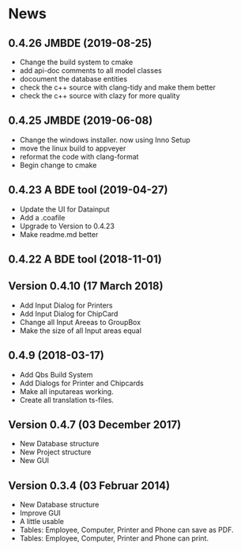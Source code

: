 # News

## 0.4.26 JMBDE (2019-08-25)

- Change the build system to cmake
- add api-doc comments to all model classes
- docoument the database entities
- check the c++ source with clang-tidy and make them better
- check the c++ source with clazy for more quality

## 0.4.25 JMBDE (2019-06-08)

- Change the windows installer. now using Inno Setup
- move the linux build to appveyer
- reformat the code with clang-format
- Begin change to cmake

## 0.4.23 A BDE tool (2019-04-27)

- Update the UI for Datainput
- Add a .coafile
- Upgrade to Version to 0.4.23
- Make readme.md better

## 0.4.22 A BDE tool (2018-11-01)

## Version 0.4.10 (17 March 2018)

- Add Input Dialog for Printers
- Add Input Dialog for ChipCard
- Change all Input Areeas to GroupBox
- Make the size of all Input areas equal

## 0.4.9 (2018-03-17)

- Add Qbs Build System
- Add Dialogs for Printer and Chipcards
- Make all inputareas working.
- Create all translation ts-files.

## Version 0.4.7 (03 December 2017)

- New Database structure
- New Project structure
- New GUI

## Version 0.3.4 (03 Februar 2014)

- New Database structure
- Improve GUI
- A little usable
- Tables: Employee, Computer, Printer and Phone can save as PDF.
- Tables: Employee, Computer, Printer and Phone can print.
